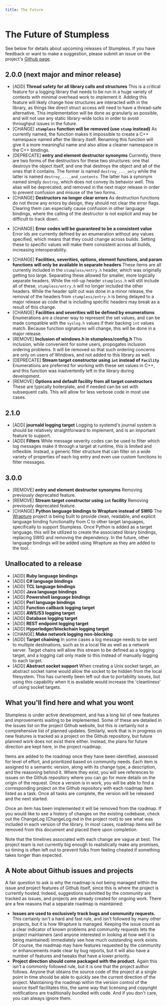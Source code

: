 ```yaml
---
title: The Future
---
```


# The Future of Stumpless

See below for details about upcoming releases of Stumpless. If you have feedback
or want to make a suggestion, please submit an issue on the project's
[Github page](https://github.com/goatshriek/stumpless).

## 2.0.0 (next major and minor release)
 * [ADD] **Thread safety for all library calls and structures**
   This is a critical feature for a logging library that needs to be run in a
   huge variety of contexts with minimal overhead work to implement it. Adding
   this feature will likely change how structures are interacted with in the
   library, as things like direct struct access will need to have a thread-safe
   alternative. This implementation will be done as granularly as possible, and
   will not use any static library-wide locks in order to avoid throughput
   issues in the future.
 * [CHANGE] **`stumpless` function will be removed (use `stump` instead)**
   As currently named, the function makes it impossible to create a C++
   namespace named after the library itself. Renaming this function will give it
   a more meaningful name and also allow a cleaner namespace in the C++
   bindings.
 * [DEPRECATE] **entry and element destructor synonyms**
   Currently, there are two forms of the destructors for these two structures:
   one that destroys the object itself, and one that destroys the object and all
   of the ones that it contains. The former is named `destroy_..._only` while
   the latter is named `destroy_..._and_contents`. The latter has a synonym
   named simply `destroy`, which does not convey its behavior well. This alias
   will be deprecated, and removed in the next major release in order to prevent
   confusion and misuse of the two forms.
 * [CHANGE] **Destructors no longer clear errors**
   As destruction functions do not throw any errors by design, they should not
   clear the error flags. Clearing them can especially cause confusion in other
   language bindings, where the calling of the destructor is not explicit and
   may be difficult to track down.
 - [CHANGE] **Error codes will be guaranteed to be a consistent value**
   Error ids are currently defined by an enumeration without any values
   specified, which means that they could change across builds. Setting these to
   specific values will make them consistent across all builds, increasing
   interoperability.
 * [CHANGE] **Facilities, severities, options, element functions, and param
   functions will only be available in separate headers**
   These items are all currently included in the `stumpless/entry.h` header,
   which was originally getting too large. Separating these allowed for smaller,
   more logically separate headers. While the roll-up header `stumpless.h` will
   still include all of these, `stumpless/entry.h` will no longer included the
   other headers. While the header split out was done in a minor release, the
   removal of the headers from `stumpless/entry.h` is being delayed to a major
   release as code that is including specific headers may break as a result of
   this change.
 * [CHANGE] **Facilities and severities will be defined by enumerations**
   Enumerations are a cleaner way to represent the set values, and can be made
   compatible with the `syslog.h` values if their backing `int` values match.
   Because function signatures will change, this will be done in a major
   release.
 * [REMOVE] **Inclusion of windows.h in stumpless/config.h**
   This inclusion, while convenient for some users, propogates inclusion
   ordering problems. It will be removed so that such ordering concerns are only
   on users of Windows, and not added to this library as well.
 * [DEPRECATE] **Stream target constructor using `int` instead of `Facility`**
   Enumerations are preferred for working with these set values in C++, and this
   function was inadvertently left in the library during development.
 * [REMOVE] **Options and default facility from all target constructors**
   These are typically boilerplate, and if needed can be set with subsequent
   calls. This will allow for less verbose code in most use cases.

## 2.1.0
 * [ADD] **journald logging target**
   Logging to systemd's journal system is should be relatively straightforward
   to implement, and is an important feature to support.
 * [ADD] **Filters**
   While message severity codes can be used to filter which log messages make
   it through a target at runtime, this is limited and inflexible. Instead, a
   generic filter structure that can filter on a wide variety of properties of
   each log entry and even use custom functions to filter messages.

## 3.0.0
 * [REMOVE] **entry and element destructor synonyms**
   Removing previously deprecated feature.
 * [REMOVE] **Stream target constructor using `int` facility**
   Removing previously deprecated feature.
 * [CHANGE] **Python language bindings to Wrapture instead of SWIG**
   The [Wrapture](https://github.com/goatshriek/wrapture) project is being
   built to provide clean, readable, and explicit language binding functionality
   from C to other target languages, specifically to support Stumpless. Once
   Python is added as a target language, this will be utilized to create the
   associated library bindings, replacing SWIG and removing the dependency. In
   the future, other language bindings will be added using Wrapture as they are
   added to the tool.

## Unallocated to a release
 * [ADD] **Ruby language bindings**
 * [ADD] **C# language bindings**
 * [ADD] **TCL language bindings**
 * [ADD] **Java language bindings**
 * [ADD] **Powershell language bindings**
 * [ADD] **Perl language bindings**
 * [ADD] **Function callback logging target**
 * [ADD] **AWS/S3 logging target**
 * [ADD] **Database logging target**
 * [ADD] **REST endpoint logging target**
 * [ADD] **Hyperledger/blockchain logging target**
 * [CHANGE] **Make network logging non-blocking**
 * [ADD] **Target chaining**
   In some cases a log message needs to be sent to multiple destinations, such
   as to a local file as well as a network server. Target chains will allow this
   stream to be defined as a logging target, and a logging call only made to
   this instead of manually logging to each target.
 * [ADD] **Abstract socket support**
   When creating a Unix socket target, an abstract socket name would allow the
   socket to be hidden from the local filesystem. This has currently been left
   out due to portability issues, but using this capability when it is available
   would increase the 'cleanliness' of using socket targets.

## What you'll find here and what you wont

Stumpless is under active development, and has a long list of new features and
improvements waiting to be implemented. Some of these are detailed in the issues
list on the project Github website, but this is certainly not a comprehensive
list of planned updates. Similarly, work that is in progress on new features is
tracked as a project on the Github repository, but future planned work does not
exist there either. Instead, the plans for future direction are kept here, in
the project roadmap.

Items are added to the roadmap once they have been identified, assessed for
level of effort, and prioritized based on community needs. Each item is assigned
to a semantic version, along with its change type, a description, and the
reasoning behind it. Where they exist, you will see references to issues on the
Github repository where you can go for more details on the origin of the
request. Once a version is in work, you will be able to find a corresponding
project on the Github repository with each roadmap item listed as a task. Once
all tasks are complete, the version will be released and the next started.

Once an item has been implemented it will be removed from the roadmap. If you
would like to see a history of changes on the existing codebase, check out the
ChangeLog (ChangeLog.md in the project root) to see what was included in each
version of the library. In most cases, roadmap items will be removed from this
document and placed there upon completion.

Note that the timelines associated with each change are vague at best. The
project team is not currently big enough to realistically make any promises, so
timing is often left out to prevent folks from feeling cheated if something
takes longer than expected.

## A Note about Github issues and projects

A fair question to ask is why the roadmap is not being managed within the issue
and project features of Github itself, since this is where the project is
currently hosted. Indeed, suggestions submitted by the community are tracked as
issues, and projects are already created for ongoing work. There are a few
reasons that a separate roadmap is maintained:
 * **Issues are used to exclusively track bugs and community requests.**
   This certainly isn't a hard and fast rule, and isn't followed by many other
   projects, but it is how Wrapture is managed. Keeping the issue count as a
   clear indicator of known problems and community requests lets the project
   maintainers (and anyone interested in looking at how well it is being
   maintained) immediately see how much outstanding work exists. Of course,
   the roadmap may have features requested by the community or enhancements made
   clear by bug reports, but it will also have a number of features and tweaks
   that have a lower priority.
 * **Project direction should come packaged with the product.**
   Again this isn't a commonly followed rule, but it is one that the project
   author follows. Anyone that obtains the source code of the project at a
   single point in time should be able to quickly see the current direction of
   the project. Maintaining the roadmap within the version control of the source
   itself facilitates this, the same way that licensing and copyright
   notifications are traditionally bundled with code. And if you don't care,
   you can always ignore them.

